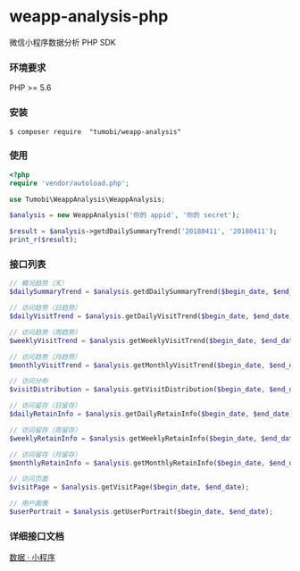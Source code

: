 # weapp-analysis-php

微信小程序数据分析 PHP SDK

### 环境要求
PHP >= 5.6

### 安装
```
$ composer require  "tumobi/weapp-analysis"
```

### 使用
```php
<?php
require 'vendor/autoload.php';

use Tumobi\WeappAnalysis\WeappAnalysis;

$analysis = new WeappAnalysis('你的 appid', '你的 secret');

$result = $analysis->getdDailySummaryTrend('20180411', '20180411');
print_r($result);
```

### 接口列表
```php
// 概况趋势（天）
$dailySummaryTrend = $analysis.getdDailySummaryTrend($begin_date, $end_date);

// 访问趋势（日趋势）
$dailyVisitTrend = $analysis.getDailyVisitTrend($begin_date, $end_date);

// 访问趋势（周趋势）
$weeklyVisitTrend = $analysis.getWeeklyVisitTrend($begin_date, $end_date);

// 访问趋势（月趋势）
$monthlyVisitTrend = $analysis.getMonthlyVisitTrend($begin_date, $end_date);

// 访问分布
$visitDistribution = $analysis.getVisitDistribution($begin_date, $end_date);

// 访问留存（日留存）
$dailyRetainInfo = $analysis.getDailyRetainInfo($begin_date, $end_date);

// 访问留存（周留存）
$weeklyRetainInfo = $analysis.getWeeklyRetainInfo($begin_date, $end_date);

// 访问留存（月留存）
$monthlyRetainInfo = $analysis.getMonthlyRetainInfo($begin_date, $end_date);

// 访问页面 
$visitPage = $analysis.getVisitPage($begin_date, $end_date);

// 用户画像 
$userPortrait = $analysis.getUserPortrait($begin_date, $end_date);

```
### 详细接口文档
[数据 · 小程序](https://developers.weixin.qq.com/miniprogram/dev/api/analysis.html)
